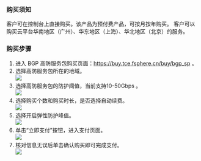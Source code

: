 ### 购买须知
客户可在控制台上直接购买。该产品为预付费产品，可按月按年购买。
客户可以购买云平台华南地区（广州）、华东地区（上海）、华北地区（北京）的服务。
### 购买步骤
1. 进入 BGP 高防服务包购买页面：<a href="https://buy.tce.fsphere.cn/buy/bgp_sp" target="_blank">https://buy.tce.fsphere.cn/buy/bgp_sp 。</a>
2. 选择高防服务包所在的地域。<br>![](http://imgcache.tce.fsphere.cn/static/mc.qcloudimg.com/static/img/ec3ff5d3b4271d9c7c8ac8b717a0d026/image.png)
3. 选择高防服务包的防护阈值，当前支持10-50Gbps 。<br>![](http://imgcache.tce.fsphere.cn/static/mc.qcloudimg.com/static/img/3a7abe865da6792de39c7797372e8191/image.png)
4. 选择购买个数和购买时长，是否选择自动续费。<br>![](http://imgcache.tce.fsphere.cn/static/mc.qcloudimg.com/static/img/54e9fd1f5ee6940807b8cca6fa3662e4/image.png)
5. 选择开启弹性防护峰值。<br>![](http://imgcache.tce.fsphere.cn/static/mc.qcloudimg.com/static/img/4425c6e99812caf2c00ea9ee8c1e58c2/image.png)
6. 单击“立即支付”按钮，进入支付页面。<br>![](http://imgcache.tce.fsphere.cn/static/mc.qcloudimg.com/static/img/353008065266c64ae570df9e2309ffb0/image.png)<br>
7. 核对信息无误后单击确认购买即可完成支付。<br>![](http://imgcache.tce.fsphere.cn/static/mc.qcloudimg.com/static/img/63561f619d0f7a409c2e07dafafd6f78/image.png)
